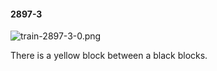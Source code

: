 #### 2897-3
![train-2897-3-0.png](https://github.com/lil-lab/nlvr/raw/master/nlvr/train/images/67/train-2897-3-0.png "train-2897-3-0.png")

There is a yellow block between a black blocks.